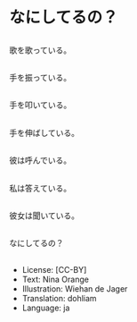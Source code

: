 # なにしてるの？

##
歌を歌っている。

##
手を振っている。

##
手を叩いている。

##
手を伸ばしている。

##
彼は呼んでいる。

##
私は答えている。

##
彼女は聞いている。

##
なにしてるの？

##
* License: [CC-BY]
* Text: Nina Orange
* Illustration: Wiehan de Jager
* Translation: dohliam
* Language: ja
